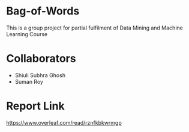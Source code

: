 # Bag-of-Words
This is a group project for partial fulfilment of Data Mining and Machine Learning Course


# Collaborators 
- Shiuli Subhra Ghosh 
- Suman Roy 

# Report Link 

https://www.overleaf.com/read/rznfkbkwrmgp
